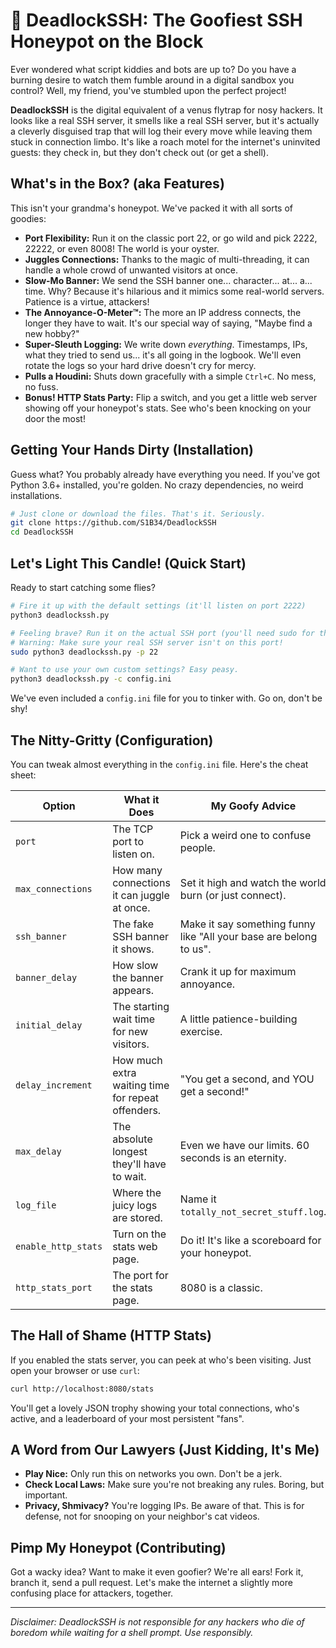 # 🍯 DeadlockSSH: The Goofiest SSH Honeypot on the Block

Ever wondered what script kiddies and bots are up to? Do you have a burning desire to watch them fumble around in a digital sandbox you control? Well, my friend, you've stumbled upon the perfect project!

**DeadlockSSH** is the digital equivalent of a venus flytrap for nosy hackers. It looks like a real SSH server, it smells like a real SSH server, but it's actually a cleverly disguised trap that will log their every move while leaving them stuck in connection limbo. It's like a roach motel for the internet's uninvited guests: they check in, but they don't check out (or get a shell).

## What's in the Box? (aka Features)

This isn't your grandma's honeypot. We've packed it with all sorts of goodies:

-   **Port Flexibility:** Run it on the classic port 22, or go wild and pick 2222, 22222, or even 8008! The world is your oyster.
-   **Juggles Connections:** Thanks to the magic of multi-threading, it can handle a whole crowd of unwanted visitors at once.
-   **Slow-Mo Banner:** We send the SSH banner one... character... at... a... time. Why? Because it's hilarious and it mimics some real-world servers. Patience is a virtue, attackers!
-   **The Annoyance-O-Meter™:** The more an IP address connects, the longer they have to wait. It's our special way of saying, "Maybe find a new hobby?"
-   **Super-Sleuth Logging:** We write down *everything*. Timestamps, IPs, what they tried to send us... it's all going in the logbook. We'll even rotate the logs so your hard drive doesn't cry for mercy.
-   **Pulls a Houdini:** Shuts down gracefully with a simple `Ctrl+C`. No mess, no fuss.
-   **Bonus! HTTP Stats Party:** Flip a switch, and you get a little web server showing off your honeypot's stats. See who's been knocking on your door the most!

## Getting Your Hands Dirty (Installation)

Guess what? You probably already have everything you need. If you've got Python 3.6+ installed, you're golden. No crazy dependencies, no weird installations.

```bash
# Just clone or download the files. That's it. Seriously.
git clone https://github.com/S1B34/DeadlockSSH
cd DeadlockSSH  
```

## Let's Light This Candle! (Quick Start)

Ready to start catching some flies?

```bash
# Fire it up with the default settings (it'll listen on port 2222)
python3 deadlockssh.py

# Feeling brave? Run it on the actual SSH port (you'll need sudo for this!)
# Warning: Make sure your real SSH server isn't on this port!
sudo python3 deadlockssh.py -p 22

# Want to use your own custom settings? Easy peasy.
python3 deadlockssh.py -c config.ini
```

We've even included a `config.ini` file for you to tinker with. Go on, don't be shy!

## The Nitty-Gritty (Configuration)

You can tweak almost everything in the `config.ini` file. Here's the cheat sheet:

| Option              | What it Does                                      | My Goofy Advice                                       |
| ------------------- | ------------------------------------------------- | ----------------------------------------------------- |
| `port`              | The TCP port to listen on.                        | Pick a weird one to confuse people.                   |
| `max_connections`   | How many connections it can juggle at once.       | Set it high and watch the world burn (or just connect). |
| `ssh_banner`        | The fake SSH banner it shows.                     | Make it say something funny like "All your base are belong to us". |
| `banner_delay`      | How slow the banner appears.                      | Crank it up for maximum annoyance.                    |
| `initial_delay`     | The starting wait time for new visitors.          | A little patience-building exercise.                  |
| `delay_increment`   | How much extra waiting time for repeat offenders. | "You get a second, and YOU get a second!"             |
| `max_delay`         | The absolute longest they'll have to wait.        | Even we have our limits. 60 seconds is an eternity.   |
| `log_file`          | Where the juicy logs are stored.                  | Name it `totally_not_secret_stuff.log`.               |
| `enable_http_stats` | Turn on the stats web page.                       | Do it! It's like a scoreboard for your honeypot.      |
| `http_stats_port`   | The port for the stats page.                      | 8080 is a classic.                                    |

## The Hall of Shame (HTTP Stats)

If you enabled the stats server, you can peek at who's been visiting. Just open your browser or use `curl`:

```bash
curl http://localhost:8080/stats
```

You'll get a lovely JSON trophy showing your total connections, who's active, and a leaderboard of your most persistent "fans".

## A Word from Our Lawyers (Just Kidding, It's Me)

-   **Play Nice:** Only run this on networks you own. Don't be a jerk.
-   **Check Local Laws:** Make sure you're not breaking any rules. Boring, but important.
-   **Privacy, Shmivacy?** You're logging IPs. Be aware of that. This is for defense, not for snooping on your neighbor's cat videos.

## Pimp My Honeypot (Contributing)

Got a wacky idea? Want to make it even goofier? We're all ears! Fork it, branch it, send a pull request. Let's make the internet a slightly more confusing place for attackers, together.

--- 

*Disclaimer: DeadlockSSH is not responsible for any hackers who die of boredom while waiting for a shell prompt. Use responsibly.*

